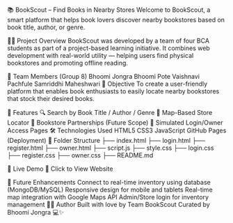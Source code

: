 📚 BookScout – Find Books in Nearby Stores
Welcome to BookScout, a smart platform that helps book lovers discover nearby bookstores based on book title, author, or genre.

👩‍💻 Project Overview
BookScout was developed by a team of four BCA students as part of a project-based learning initiative. It combines web development with real-world utility — helping users find physical bookstores and promoting offline reading.

👥 Team Members (Group 8)
Bhoomi Jongra
Bhoomi Pote
Vaishnavi Pachfule
Samriddhi Maheshwari
🎯 Objective
To create a user-friendly platform that enables book enthusiasts to easily locate nearby bookstores that stock their desired books.

🌟 Features
🔍 Search by Book Title / Author / Genre
📍 Map-Based Store Locator
🧾 Bookstore Partnerships (Future Scope)
🔐 Simulated Login/Owner Access Pages
🛠️ Technologies Used
HTML5
CSS3
JavaScript
GitHub Pages (Deployment)
📁 Folder Structure
├── index.html ├── login.html ├── register.html ├── owner.html ├── script.js ├── style.css ├── login.css ├── register.css ├── owner.css ├── README.md

🚀 Live Demo
🔗 Click to View Website

📌 Future Enhancements
Connect to real-time inventory using database (MongoDB/MySQL)
Responsive design for mobile and tablets
Real-time map integration with Google Maps API
Admin/Store login for inventory management
🙋‍♀️ Author
Built with love by Team BookScout
Curated by Bhoomi Jongra 💻✨
